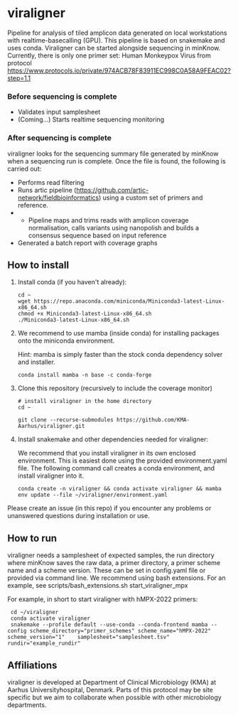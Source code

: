 # viraligner

Pipeline for analysis of tiled amplicon data generated on local workstations with realtime-basecalling (GPU). This pipeline is based on snakemake and uses conda.
Viraligner can be started alongside sequencing in minKnow. Currently, there is only one primer set: Human Monkeypox Virus from protocol https://www.protocols.io/private/974ACB78F83911EC998C0A58A9FEAC02?step=1.1
### Before sequencing is complete
- Validates input samplesheet
- (Coming...) Starts realtime sequencing monitoring 
### After sequencing is complete
viraligner looks for the sequencing summary file generated by minKnow when a sequencing run is complete. Once the file is found, the following is carried out:
- Performs read filtering
- Runs artic pipeline (https://github.com/artic-network/fieldbioinformatics) using a custom set of primers and reference.
- - Pipeline maps and trims reads with amplicon coverage normalisation, calls variants using nanopolish and builds a consensus sequence based on input reference
- Generated a batch report with coverage graphs
## How to install
1. Install conda (if you haven't already):

    ```
    cd ~
    wget https://repo.anaconda.com/miniconda/Miniconda3-latest-Linux-x86_64.sh
    chmod +x Miniconda3-latest-Linux-x86_64.sh
    ./Miniconda3-latest-Linux-x86_64.sh
    ```
    
2. We recommend to use mamba (inside conda) for installing packages onto the miniconda environment.
   
   Hint: mamba is simply faster than the stock conda dependency solver and installer.

   ```
   conda install mamba -n base -c conda-forge
   ```

3. Clone this repository (recursively to include the coverage monitor)
    ```
    # install viraligner in the home directory
    cd ~
    
    git clone --recurse-submodules https://github.com/KMA-Aarhus/viraligner.git 
    ```
4. Install snakemake and other dependencies needed for viraligner:

    We recommend that you install viraligner in its own enclosed environment. This is easiest done using the provided environment.yaml file. The following command call creates a conda environment, and install viraligner into it.

    ```    
    conda create -n viraligner && conda activate viraligner && mamba env update --file ~/viraligner/environment.yaml 
    ```
    
Please create an issue (in this repo) if you encounter any problems or unanswered questions during installation or use.
## How to run
viraligner needs a samplesheet of expected samples, the run directory where minKnow saves the raw data, a primer directory, a primer scheme name and a scheme version. These can be set in config.yaml file or provided via command line. We recommend using bash extensions. For an example, see scripts/bash_extensions.sh start_viraligner_mpx
<p>For example, in short to start viraligner with hMPX-2022 primers:</p>

   ```
    cd ~/viraligner
    conda activate viraligner
    snakemake --profile default --use-conda --conda-frontend mamba --config scheme_directory="primer_schemes" scheme_name="hMPX-2022" scheme_version="1"    samplesheet="samplesheet.tsv" rundir="example_rundir"
   ```
## Affiliations

viraligner is developed at Department of Clinical Microbiology (KMA) at Aarhus Universityhospital, Denmark. Parts of this protocol may be site specific but we aim to collaborate when possible with other microbiology departments. 
